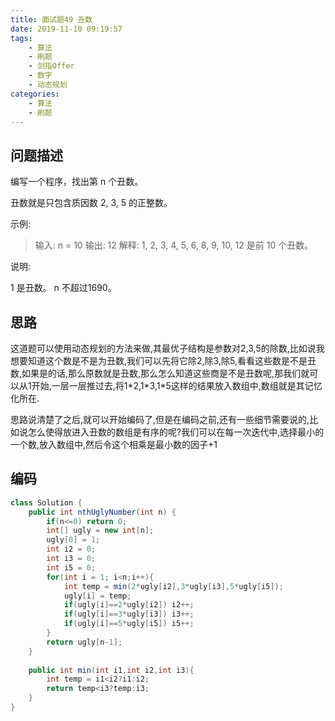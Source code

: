 ```yaml
---
title: 面试题49 丑数
date: 2019-11-10 09:19:57
tags:
	- 算法
	- 刷题
	- 剑指Offer
    - 数字
    - 动态规划
categories:
	- 算法
	- 刷题
---
```


## 问题描述

编写一个程序，找出第 n 个丑数。

丑数就是只包含质因数 2, 3, 5 的正整数。

<!--more-->

示例:

> 输入: n = 10
> 输出: 12
> 解释: 1, 2, 3, 4, 5, 6, 8, 9, 10, 12 是前 10 个丑数。

说明:  

1 是丑数。
n 不超过1690。

## 思路

这道题可以使用动态规划的方法来做,其最优子结构是参数对2,3,5的除数,比如说我想要知道这个数是不是为丑数,我们可以先将它除2,除3,除5,看看这些数是不是丑数,如果是的话,那么原数就是丑数,那么怎么知道这些商是不是丑数呢,那我们就可以从1开始,一层一层推过去,将1*2,1\*3,1\*5这样的结果放入数组中,数组就是其记忆化所在.

思路说清楚了之后,就可以开始编码了,但是在编码之前,还有一些细节需要说的,比如说怎么使得放进入丑数的数组是有序的呢?我们可以在每一次迭代中,选择最小的一个数,放入数组中,然后令这个相乘是最小数的因子+1

## 编码

```java
class Solution {
    public int nthUglyNumber(int n) {
        if(n<=0) return 0;
        int[] ugly = new int[n];
        ugly[0] = 1;
        int i2 = 0;
        int i3 = 0;
        int i5 = 0;
        for(int i = 1; i<n;i++){
            int temp = min(2*ugly[i2],3*ugly[i3],5*ugly[i5]);
            ugly[i] = temp;
            if(ugly[i]==2*ugly[i2]) i2++;
            if(ugly[i]==3*ugly[i3]) i3++;
            if(ugly[i]==5*ugly[i5]) i5++;
        }
        return ugly[n-1];
    }
    
    public int min(int i1,int i2,int i3){
        int temp = i1<i2?i1:i2;
        return temp<i3?temp:i3;
    }
}
```

